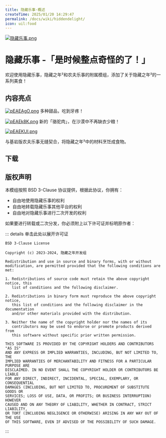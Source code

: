 ```yaml
---
title: 隐藏乐事·概述
createTime: 2025/01/20 14:29:47
permalink: /docs/wiki/hiddendelight/
icon: uil:food
---
```

[![隐藏乐事.png](https://s21.ax1x.com/2025/01/21/pEAEaan.png)](https://imgse.com/i/pEAEaan)

# 隐藏乐事 -「是时候整点奇怪的了！」

欢迎使用隐藏乐事，隐藏之年²和农夫乐事的附属模组，添加了关于隐藏之年²的一系列美食！

## 内容亮点

[![pEAEAgO.png](https://s21.ax1x.com/2025/01/21/pEAEAgO.png)](https://imgse.com/i/pEAEAgO)
多种甜品，吃到牙疼！

[![pEAEk8K.png](https://s21.ax1x.com/2025/01/21/pEAEk8K.png)](https://imgse.com/i/pEAEk8K)
新的「骆驼肉」，在沙漠中不再缺衣少粮！

[![pEAEKUI.png](https://s21.ax1x.com/2025/01/21/pEAEKUI.png)](https://imgse.com/i/pEAEKUI)

与基岩版农夫乐事无缝契合，将隐藏之年²中的材料烹饪成食物。


## 下载
<CardGrid>
<LinkCard title="基岩版下载" href="https://fanglimao.lanzoul.com/b00l1jkzha" description="解锁密码：1234" />
<LinkCard title="Fabric版下载" href="https://www.bilibili.com/video/BV1kW411m7VP/" description="暂未移植完毕，请耐心等待……" />
</CardGrid>

## 版权声明

本模组按照 BSD 3-Clause 协议提供，根据此协议，你拥有：

- 自由地使用隐藏乐事的权利
- 自由地转载隐藏乐事其他平台的权利
- 自由地对隐藏乐事进行二次开发的权利

如果要进行转载或二次分发，你必须附上以下许可证并标明原作者：

::: details 单击此处以展开许可证
```
BSD 3-Clause License

Copyright (c) 2023-2024, 隐藏之年开发组

Redistribution and use in source and binary forms, with or without
modification, are permitted provided that the following conditions are met:

1. Redistributions of source code must retain the above copyright notice, this
   list of conditions and the following disclaimer.

2. Redistributions in binary form must reproduce the above copyright notice,
   this list of conditions and the following disclaimer in the documentation
   and/or other materials provided with the distribution.

3. Neither the name of the copyright holder nor the names of its
   contributors may be used to endorse or promote products derived from
   this software without specific prior written permission.

THIS SOFTWARE IS PROVIDED BY THE COPYRIGHT HOLDERS AND CONTRIBUTORS "AS IS"
AND ANY EXPRESS OR IMPLIED WARRANTIES, INCLUDING, BUT NOT LIMITED TO, THE
IMPLIED WARRANTIES OF MERCHANTABILITY AND FITNESS FOR A PARTICULAR PURPOSE ARE
DISCLAIMED. IN NO EVENT SHALL THE COPYRIGHT HOLDER OR CONTRIBUTORS BE LIABLE
FOR ANY DIRECT, INDIRECT, INCIDENTAL, SPECIAL, EXEMPLARY, OR CONSEQUENTIAL
DAMAGES (INCLUDING, BUT NOT LIMITED TO, PROCUREMENT OF SUBSTITUTE GOODS OR
SERVICES; LOSS OF USE, DATA, OR PROFITS; OR BUSINESS INTERRUPTION) HOWEVER
CAUSED AND ON ANY THEORY OF LIABILITY, WHETHER IN CONTRACT, STRICT LIABILITY,
OR TORT (INCLUDING NEGLIGENCE OR OTHERWISE) ARISING IN ANY WAY OUT OF THE USE
OF THIS SOFTWARE, EVEN IF ADVISED OF THE POSSIBILITY OF SUCH DAMAGE.
```
:::